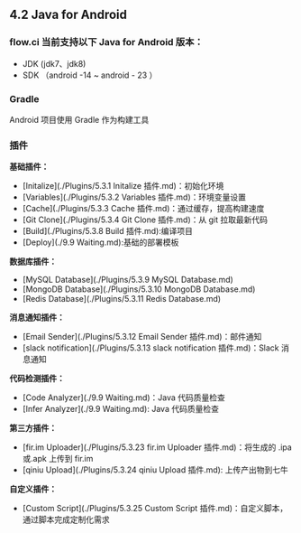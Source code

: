 ## 4.2 Java for Android

### flow.ci 当前支持以下 Java for Android 版本：

- JDK     (jdk7、jdk8)
- SDK  （android -14 ~ android - 23 ）

### Gradle

Android 项目使用 Gradle 作为构建工具

### 插件

<b>基础插件：</b>
- [Initalize](./Plugins/5.3.1 Initalize 插件.md)：初始化环境
- [Variables](./Plugins/5.3.2 Variables 插件.md)：环境变量设置
- [Cache](./Plugins/5.3.3 Cache 插件.md)：通过缓存，提高构建速度
- [Git Clone](./Plugins/5.3.4 Git Clone 插件.md)：从 git 拉取最新代码
- [Build](./Plugins/5.3.8 Build 插件.md):编译项目
- [Deploy](./9.9 Waiting.md):基础的部署模板

<b>数据库插件：</b>
- [MySQL Database](./Plugins/5.3.9 MySQL Database.md)
- [MongoDB Database](./Plugins/5.3.10 MongoDB Database.md)
- [Redis Database](./Plugins/5.3.11 Redis Database.md)

<b>消息通知插件：</b>
- [Email Sender](./Plugins/5.3.12 Email Sender 插件.md)：邮件通知
- [slack notification](./Plugins/5.3.13 slack notification 插件.md)：Slack 消息通知

<b>代码检测插件：</b>

- [Code Analyzer](./9.9 Waiting.md)：Java 代码质量检查
- [Infer Analyzer](./9.9 Waiting.md): Java 代码质量检查

<b>第三方插件：</b>
- [fir.im Uploader](./Plugins/5.3.23 fir.im Uploader 插件.md)：将生成的 .ipa 或.apk 上传到 fir.im
- [qiniu Upload](./Plugins/5.3.24 qiniu Upload 插件.md): 上传产出物到七牛

<b>自定义插件：</b>
- [Custom Script](./Plugins/5.3.25 Custom Script 插件.md)：自定义脚本，通过脚本完成定制化需求
